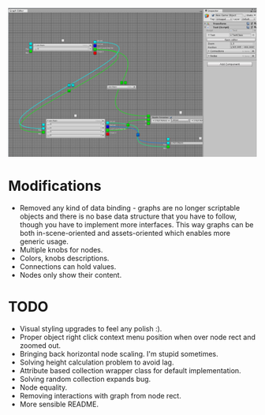﻿![Example](Example.png)

# Modifications

* Removed any kind of data binding - graphs are no longer scriptable objects and there is no base data structure that you have to follow, though you have to implement more interfaces. This way graphs can be both in-scene-oriented and assets-oriented which enables more generic usage.
* Multiple knobs for nodes.
* Colors, knobs descriptions.
* Connections can hold values.
* Nodes only show their content.

# TODO

* Visual styling upgrades to feel any polish :).
* Proper object right click context menu position when over node rect and zoomed out.
* Bringing back horizontal node scaling. I'm stupid sometimes.
* Solving height calculation problem to avoid lag.
* Attribute based collection wrapper class for default implementation.
* Solving random collection expands bug.
* Node equality.
* Removing interactions with graph from node rect.
* More sensible README.




